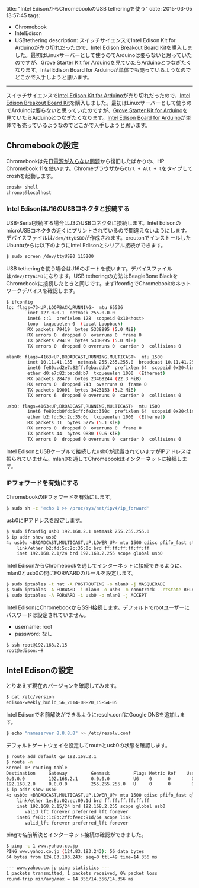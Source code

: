 title: "Intel EdisonからChromebookのUSB tetheringを使う"
date: 2015-03-05 13:57:45
tags:
 - Chromebook
 - IntelEdison
 - USBtethering
description: スイッチサイエンスでIntel Edison Kit for Arduinoが売り切れだったので、Intel Edison Breakout Board Kitを購入しました。最初はLinuxサーバーとして使うのでArduinoは要らないと思っていたのですが、Grove Starter Kit for Arduinoを見ていたらArduinoとつなぎたくなります。Intel Edison Board for Arduinoが単体でも売っているようなのでどこかで入手しようと思います。
---

スイッチサイエンスで[Intel Edison Kit for Arduino](https://www.switch-science.com/catalog/1958/)が売り切れだったので、[Intel Edison Breakout Board Kit](https://www.switch-science.com/catalog/1957/)を購入しました。最初はLinuxサーバーとして使うのでArduinoは要らないと思っていたのですが、[Grove Starter Kit for Arduino](http://www.seeedstudio.com/depot/Grove-Starter-Kit-for-Arduino-p-1855.html)を見ていたらArduinoとつなぎたくなります。[Intel Edison Board for Arduino](http://ark.intel.com/ja/products/84574/Intel-Edison-Board-for-Arduino)が単体でも売っているようなのでどこかで入手しようと思います。

<!-- more -->

## Chromebookの設定

Chromebookは先日[電源が入らない問題](/2015/03/04/hp-chromebook-11-wont-turn-on/)から復旧したばかりの、HP Chromebook 11を使います。Chromeブラウザから`Ctrl + Alt + t`をタイプしてcroshを起動します。

``` bash
crosh> shell
chronos@localhost
```

### Intel EdisonはJ16のUSBコネクタと接続する

USB-Serial接続する場合はJ3のUSBコネクタに接続します。Intel EdisonのmicroUSBコネクタの近くにプリントされているので間違えないようにします。デバイスファイルは`/dev/ttyUSB0`が作成されます。croutonでインストールしたUbuntuからは以下のようにIntel Edisonとシリアル接続ができます。

``` bash
$ sudo screen /dev/ttyUSB0 115200
```
USB tetheringを使う場合はJ16のポートを使います。デバイスファイルは`/dev/ttyACM0`になります。USB tetheringの方法はBeagleBone BlackをChromebookに接続したときと同じです。まずifconfigでChromebookのネットワークデバイスを確認します。

``` bash
$ ifconfig
lo: flags=73<UP,LOOPBACK,RUNNING>  mtu 65536
        inet 127.0.0.1  netmask 255.0.0.0
        inet6 ::1  prefixlen 128  scopeid 0x10<host>
        loop  txqueuelen 0  (Local Loopback)
        RX packets 79419  bytes 5338895 (5.0 MiB)
        RX errors 0  dropped 0  overruns 0  frame 0
        TX packets 79419  bytes 5338895 (5.0 MiB)
        TX errors 0  dropped 0 overruns 0  carrier 0  collisions 0

mlan0: flags=4163<UP,BROADCAST,RUNNING,MULTICAST>  mtu 1500
        inet 10.11.41.155  netmask 255.255.255.0  broadcast 10.11.41.255
        inet6 fe80::d2e7:82ff:feba:ddb7  prefixlen 64  scopeid 0x20<link>
        ether d0:e7:82:ba:dd:b7  txqueuelen 1000  (Ethernet)
        RX packets 28479  bytes 23468244 (22.3 MiB)
        RX errors 0  dropped 743  overruns 0  frame 0
        TX packets 19001  bytes 3423153 (3.2 MiB)
        TX errors 6  dropped 0 overruns 0  carrier 0  collisions 0

usb0: flags=4163<UP,BROADCAST,RUNNING,MULTICAST>  mtu 1500
        inet6 fe80::b0fd:5cff:fe2c:350c  prefixlen 64  scopeid 0x20<link>
        ether b2:fd:5c:2c:35:0c  txqueuelen 1000  (Ethernet)
        RX packets 31  bytes 5275 (5.1 KiB)
        RX errors 0  dropped 0  overruns 0  frame 0
        TX packets 44  bytes 9880 (9.6 KiB)
        TX errors 0  dropped 0 overruns 0  carrier 0  collisions 0
```

Intel EdisonとUSBケーブルで接続したusb0が認識されていますがIPアドレスは振られていません。mlan0を通してChromebookはインターネットに接続します。

### IPフォワードを有効にする

ChromebookのIPフォワードを有効にします。

``` bash
$ sudo sh -c 'echo 1 >> /proc/sys/net/ipv4/ip_forward'
```

usb0にIPアドレスを設定します。

``` bash
$ sudo ifconfig usb0 192.168.2.1 netmask 255.255.255.0
$ ip addr show usb0
4: usb0: <BROADCAST,MULTICAST,UP,LOWER_UP> mtu 1500 qdisc pfifo_fast state UNKNOWN qlen 1000
    link/ether b2:fd:5c:2c:35:0c brd ff:ff:ff:ff:ff:ff
    inet 192.168.2.1/24 brd 192.168.2.255 scope global usb0
```

Intel EdisonからChromebookを通してインターネットに接続できるように、mlan0とusb0の間にFORWARDのルールを設定します。

``` bash
$ sudo iptables -t nat -A POSTROUTING -o mlan0 -j MASQUERADE
$ sudo iptables -A FORWARD -i mlan0 -o usb0 -m conntrack --ctstate RELATED,ESTABLISHED -j ACCEPT
$ sudo iptables -A FORWARD -i usb0 -o mlan0 -j ACCEPT
```

Intel EdisonにChromebookからSSH接続します。デフォルトでrootユーザーにパスワードは設定されていません。

* username: root
* password: なし

``` bash
$ ssh root@192.168.2.15
root@edison:~#
```

## Intel Edisonの設定

とりあえず現在のバージョンを確認してみます。

``` bash
$ cat /etc/version 
edison-weekly_build_56_2014-08-20_15-54-05
```

Intel Edisonで名前解決ができるようにresolv.confにGoogle DNSを追加します。

``` bash
$ echo "nameserver 8.8.8.8" >> /etc/resolv.conf
```

デフォルトゲートウェイを設定してrouteとusb0の状態を確認します。

``` bash
$ route add default gw 192.168.2.1
$ route -n
Kernel IP routing table
Destination     Gateway         Genmask         Flags Metric Ref    Use Iface
0.0.0.0         192.168.2.1     0.0.0.0         UG    0      0        0 usb0
192.168.2.0     0.0.0.0         255.255.255.0   U     0      0        0 usb0
$ ip addr show usb0
4: usb0: <BROADCAST,MULTICAST,UP,LOWER_UP> mtu 1500 qdisc pfifo_fast qlen 1000
    link/ether 1e:8b:02:ec:09:1d brd ff:ff:ff:ff:ff:ff
    inet 192.168.2.15/24 brd 192.168.2.255 scope global usb0
       valid_lft forever preferred_lft forever
    inet6 fe80::1c8b:2ff:feec:91d/64 scope link 
       valid_lft forever preferred_lft forever
```

pingで名前解決とインターネット接続の確認ができました。

``` bash
$ ping -c 1 www.yahoo.co.jp
PING www.yahoo.co.jp (124.83.183.243): 56 data bytes
64 bytes from 124.83.183.243: seq=0 ttl=49 time=14.356 ms

--- www.yahoo.co.jp ping statistics ---
1 packets transmitted, 1 packets received, 0% packet loss
round-trip min/avg/max = 14.356/14.356/14.356 ms
```
